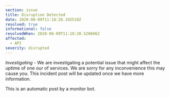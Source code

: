 ```yaml
---
section: issue
title: Disruption Detected
date: 2020-08-09T11:18:20.192518Z
resolved: true
informational: false
resolvedWhen: 2020-08-09T11:19:20.520696Z
affected:
  - API
severity: disrupted
---
```

*Investigating* - We are investigating a potential issue that might affect the uptime of one our of services. We are sorry for any inconvenience this may cause you. This incident post will be updated once we have more information.

This is an automatic post by a monitor bot.
        